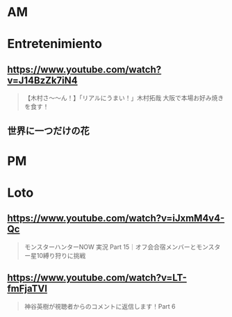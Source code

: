 # AM
# Entretenimiento

## https://www.youtube.com/watch?v=J14BzZk7iN4

> 【木村さ〜〜ん！】「リアルにうまい！」木村拓哉 大阪で本場お好み焼きを食す！

## 世界に一つだけの花

# PM
# Loto

## https://www.youtube.com/watch?v=iJxmM4v4-Qc

> モンスターハンターNOW 実況 Part 15｜オフ会合宿メンバーとモンスター星10縛り狩りに挑戦

## https://www.youtube.com/watch?v=LT-fmFjaTVI

> 神谷英樹が視聴者からのコメントに返信します！Part 6 
